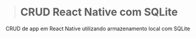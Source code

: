> <h1>CRUD React Native com SQLite </h1>
<p>CRUD de app em React Native utilizando armazenamento local com SQLite<p>
